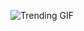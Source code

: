 
<!-- GIF_SECTION -->
![Trending GIF](https://media4.giphy.com/media/v1.Y2lkPThiYjIxNzcyNzA1eWlkc2UyMzR2Yjcxc2kxZzJlNHYwczd6M28zbzJ1bnNsZzZhYiZlcD12MV9naWZzX3NlYXJjaCZjdD1n/6Wnvo39hEt48TNQmWf/giphy.gif)
<!-- END_GIF_SECTION -->
